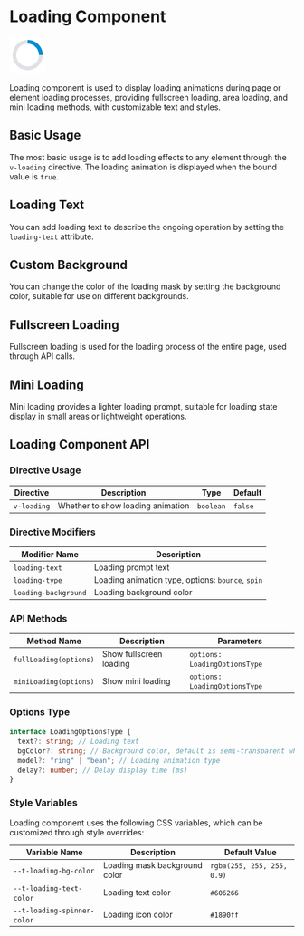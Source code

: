 <script setup lang="ts">
import loadingBasic from '../examples/loading/basic.vue'
import loadingText from '../examples/loading/text.vue'
import loadingBackground from '../examples/loading/background.vue'
import loadingFullscreen from '../examples/loading/fullscreen.vue'
import loadingMini from '../examples/loading/mini.vue'
</script>

# Loading Component

![Loading Component](/components/loading.png)

Loading component is used to display loading animations during page or element loading processes, providing fullscreen loading, area loading, and mini loading methods, with customizable text and styles.

## Basic Usage

The most basic usage is to add loading effects to any element through the `v-loading` directive. The loading animation is displayed when the bound value is `true`.

<ClientOnly>
  <demo :component="loadingBasic" name="loading" examples="basic" />
</ClientOnly>

## Loading Text

You can add loading text to describe the ongoing operation by setting the `loading-text` attribute.

<ClientOnly>
  <demo :component="loadingText" name="loading" examples="text" />
</ClientOnly>

## Custom Background

You can change the color of the loading mask by setting the background color, suitable for use on different backgrounds.

<ClientOnly>
  <demo :component="loadingBackground" name="loading" examples="background" />
</ClientOnly>

## Fullscreen Loading

Fullscreen loading is used for the loading process of the entire page, used through API calls.

<ClientOnly>
  <demo :component="loadingFullscreen" name="loading" examples="fullscreen" />
</ClientOnly>

## Mini Loading

Mini loading provides a lighter loading prompt, suitable for loading state display in small areas or lightweight operations.

<ClientOnly>
  <demo :component="loadingMini" name="loading" examples="mini" />
</ClientOnly>

## Loading Component API

### Directive Usage

| Directive   | Description                    | Type      | Default |
| ----------- | ------------------------------ | --------- | ------- |
| `v-loading` | Whether to show loading animation | `boolean` | `false` |

### Directive Modifiers

| Modifier Name        | Description                                        |
| -------------------- | -------------------------------------------------- |
| `loading-text`       | Loading prompt text                                |
| `loading-type`       | Loading animation type, options: `bounce`, `spin` |
| `loading-background` | Loading background color                           |

### API Methods

| Method Name            | Description           | Parameters                    |
| ---------------------- | --------------------- | ----------------------------- |
| `fullLoading(options)` | Show fullscreen loading | `options: LoadingOptionsType` |
| `miniLoading(options)` | Show mini loading     | `options: LoadingOptionsType` |

### Options Type

```typescript
interface LoadingOptionsType {
  text?: string; // Loading text
  bgColor?: string; // Background color, default is semi-transparent white
  model?: "ring" | "bean"; // Loading animation type
  delay?: number; // Delay display time (ms)
}
```

### Style Variables

Loading component uses the following CSS variables, which can be customized through style overrides:

| Variable Name               | Description            | Default Value              |
| --------------------------- | ---------------------- | -------------------------- |
| `--t-loading-bg-color`      | Loading mask background color | `rgba(255, 255, 255, 0.9)` |
| `--t-loading-text-color`    | Loading text color     | `#606266`                  |
| `--t-loading-spinner-color` | Loading icon color     | `#1890ff`                  |
